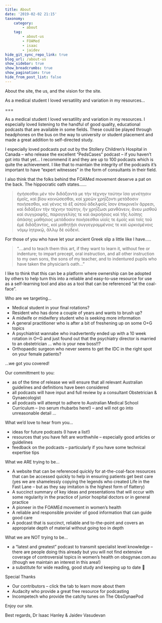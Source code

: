 ```yaml
---
title: About
date: '2019-02-02 21:15'
taxonomy:
    category:
        - about
    tag:
        - about-us
        - FOAMed
        - isaac
        - jaidev
hide_git_sync_repo_link: true
blog_url: /about-us
show_sidebar: true
show_breadcrumbs: true
show_pagination: true
hide_from_post_list: false
---
```


About the site, the us, and the vision for the site.

As a medical student I loved versatility and variation in my resources...

===

As a medical student I loved versatility and variation in my resources. I especially loved listening to the handful of good quality, educational podcasts that are available in some fields. These could be played through headphones on the bus on the way to university or student placement and made a great addition to self-directed study.

I especially loved podcasts put out by the Stollery Children’s Hospital in Canada – who release the excellent “PedsCases” podcast – if you haven’t got into that yet… I recommend it and they are up to 100 podcasts which is quite the achievement. I like that to maintain the integrity of the podcasts it’s important to have “expert witnesses” in the form of consultants in their field.

I also think that the folks behind the FOAMed movement deserve a pat on the back. The hippocratic oath states……
> ἡγήσεσθαι μὲν τὸν διδάξαντά με τὴν τέχνην ταύτην ἴσα γενέτῃσιν ἐμοῖς, καὶ βίου κοινώσεσθαι, καὶ χρεῶν χρηΐζοντι μετάδοσιν ποιήσεσθαι, καὶ γένος τὸ ἐξ αὐτοῦ ἀδελφοῖς ἴσον ἐπικρινεῖν ἄρρεσι, καὶ διδάξειν τὴν τέχνην ταύτην, ἢν χρηΐζωσι μανθάνειν, ἄνευ μισθοῦ καὶ συγγραφῆς, παραγγελίης τε καὶ ἀκροήσιος καὶ τῆς λοίπης ἁπάσης μαθήσιος μετάδοσιν ποιήσεσθαι υἱοῖς τε ἐμοῖς καὶ τοῖς τοῦ ἐμὲ διδάξαντος, καὶ μαθητῇσι συγγεγραμμένοις τε καὶ ὡρκισμένοις νόμῳ ἰητρικῷ, ἄλλῳ δὲ οὐδενί.

For those of you who have let your ancient Greek slip a little like I have…..

> “….and to teach them this art, if they want to learn it, without fee or indenture; to impart precept, oral instruction, and all other instruction to my own sons, the sons of my teacher, and to indentured pupils who have taken the physician’s oath…”

I like to think that this can be a platform where ownership can be adopted by others to help turn this into a reliable and easy-to-use resource for use as a self-learning tool and also as a tool that can be referenced “at the coal-face”.

Who are we targeting…
* Medical student in your final rotations?
* Resident who has done a couple of years and wants to brush up?
* A midwife or midwifery student who is seeking more information
* A general practitioner who is after a bit of freshening up on some O+G topics
* A psychiatrist wannabe who inadvertently ended up with a 10 week rotation in O+G and just found out that the psychiatry director is married to an obstetrician … who is your new boss!!?
* Orthopaedic surgeon who never seems to get the IDC in the right spot on your female patients?

…we got you covered!

Our committment to you:
* as of the time of release we will ensure that all relevant Australian guidelines and definitions have been considered
* all podcasts will have input and full review by a consultant Obstetrician & Gynaecologist
* all podcasts will attempt to adhere to Australian Medical School Curriculum – (no serum rhubarbs here!) – and will not go into unreasonable detail …

What we’d love to hear from you…
* ideas for future podcasts (I have a list!)
* resources that you have felt are worthwhile – especially good articles or guidelines
* feedback on the podcasts – particularly if you have some technical expertise tips

What we ARE trying to be…
* A website that can be referenced quickly for at-the-coal-face resources that can be accessed quickly to help in ensuring patients get best care (yes we are shamelessly copying the legends who created Life in the Fast Lane – but as they say imitation is the highest form of flattery)
* A succinct summary of key ideas and presentations that will occur with some regularity in the practice of junior hospital doctors or in general practice
* A pioneer in the FOAMEd movement in women’s health
* A reliable and responsible provider of good information that can guide good care
* A podcast that is succinct, reliable and to-the-point and covers an appropriate depth of material without going too in depth

What we are NOT trying to be…
* a “latest and greatest” podcast to transmit specialist level knowledge – there are people doing this already but you will not find extensive coverage of controversial topics in women’s health on obsgynae.com.au (though we maintain an interest in this area!)
* a substitute for wide reading, good study and keeping up to date 🙂

Special Thanks
* Our contributors – click the tab to learn more about them
* Audacity who provide a great free resource for podcasting
* Incompetech who provide the catchy tunes on The ObsGynaePod

Enjoy our site.

Best regards,
Dr Isaac Hanley & Jaidev Vasudevan
